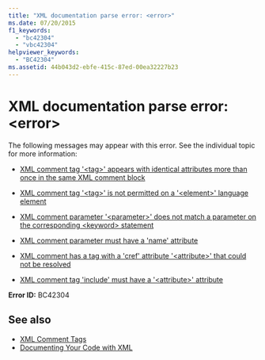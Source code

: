 ```yaml
---
title: "XML documentation parse error: <error>"
ms.date: 07/20/2015
f1_keywords: 
  - "bc42304"
  - "vbc42304"
helpviewer_keywords: 
  - "BC42304"
ms.assetid: 44b043d2-ebfe-415c-87ed-00ea32227b23
---
```

# XML documentation parse error: \<error>
The following messages may appear with this error. See the individual topic for more information:  
  
-   [XML comment tag '\<tag>' appears with identical attributes more than once in the same XML comment block](../../visual-basic/misc/bc42305.md)  
  
-   [XML comment tag '\<tag>' is not permitted on a '\<element>' language element](../../visual-basic/misc/bc42306.md)  
  
-   [XML comment parameter '\<parameter>' does not match a parameter on the corresponding \<keyword> statement](../../visual-basic/misc/bc42307.md)  
  
-   [XML comment parameter must have a 'name' attribute](../../visual-basic/misc/bc42308.md)  
  
-   [XML comment has a tag with a 'cref' attribute '\<attribute>' that could not be resolved](../../visual-basic/misc/bc42309.md)  
  
-   [XML comment tag 'include' must have a '\<attribute>' attribute](../../visual-basic/misc/bc42310.md)  
  
 **Error ID:** BC42304  
  
## See also
- [XML Comment Tags](../../visual-basic/language-reference/xmldoc/index.md)
- [Documenting Your Code with XML](../../visual-basic/programming-guide/program-structure/documenting-your-code-with-xml.md)
